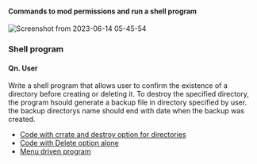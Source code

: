 #### Commands to mod permissions and run a shell program
![Screenshot from 2023-06-14 05-45-54](https://github.com/hacksh4w/OS_LAB_S4/assets/91671136/064ff7b2-b9a4-4018-9af6-6ffe51241d52)

### Shell program 
#### Qn. User

Write a shell program that allows user to confirm the existence of a directory before creating or deleting it. To  destroy the specified directory, the program hsould generate a backup file in directory specified by user. the backup directorys name should end with date when the backup was created. 

- [Code with crrate and destroy option for directories](shell-dir.sh)
- [Code with Delete option alone](shell-dir2.sh)
- [Menu driven program](shell-dir3.sh)
